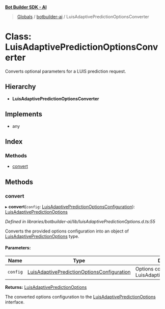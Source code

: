 **[Bot Builder SDK - AI](../README.md)**

> [Globals](undefined) / [botbuilder-ai](../README.md) / LuisAdaptivePredictionOptionsConverter

# Class: LuisAdaptivePredictionOptionsConverter

Converts optional parameters for a LUIS prediction request.

## Hierarchy

* **LuisAdaptivePredictionOptionsConverter**

## Implements

* any

## Index

### Methods

* [convert](botbuilder_ai.luisadaptivepredictionoptionsconverter.md#convert)

## Methods

### convert

▸ **convert**(`config`: [LuisAdaptivePredictionOptionsConfiguration](../interfaces/botbuilder_ai.luisadaptivepredictionoptionsconfiguration.md)): [LuisAdaptivePredictionOptions](../interfaces/botbuilder_ai.luisadaptivepredictionoptions.md)

*Defined in libraries/botbuilder-ai/lib/luisAdaptivePredictionOptions.d.ts:55*

Converts the provided options configuration into an object of [LuisAdaptivePredictionOptions](xref:botbuilder-ai.LuisAdaptivePredictionOptions) type.

#### Parameters:

Name | Type | Description |
------ | ------ | ------ |
`config` | [LuisAdaptivePredictionOptionsConfiguration](../interfaces/botbuilder_ai.luisadaptivepredictionoptionsconfiguration.md) | Options configuration for LuisAdaptivePredictionOptions. |

**Returns:** [LuisAdaptivePredictionOptions](../interfaces/botbuilder_ai.luisadaptivepredictionoptions.md)

The converted options configuration to the [LuisAdaptivePredictionOptions](xref:botbuilder-ai.LuisAdaptivePredictionOptions) interface.

